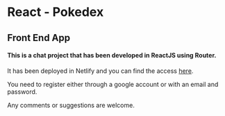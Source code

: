 # React - Pokedex
## Front End App

#### This is a chat project that has been developed in ReactJS using Router.

It has been deployed in Netlify and you can find the access [here](https://app.netlify.com/sites/am2-pokedexlogin "here").

You need to register either through a google account or with an email and password.

Any comments or suggestions are welcome.
